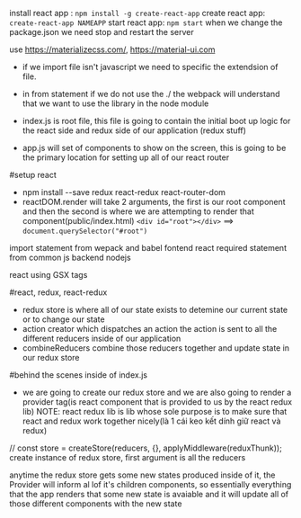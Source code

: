 install react app : `npm install -g create-react-app`
create react app: `create-react-app NAMEAPP`
start react app: `npm start`
when we change the package.json we need stop and restart the server

use https://materializecss.com/, https://material-ui.com
- if we import file isn't javascript we need to specific the extendsion of file.
- in from statement if we do not use  the ./ the webpack will understand that we want to use the library in the node module

- index.js is root file, this  file is going to contain the initial boot up logic for the react side and redux side of our application (redux stuff)
- app.js will set of components to show on the screen, this is going to be the primary location for setting up all of our react router

#setup react
- npm install --save redux react-redux react-router-dom
- reactDOM.render will take 2 arguments, the first is our root component and then the second is where we are attempting to render that component(public/index.html) `<div id="root"></div>` ==> `document.querySelector("#root")`

import statement from wepack and babel fontend react
required statement from common js backend nodejs

react <App /> using GSX tags

#react, redux, react-redux
- redux store is where all of our state exists to detemine our current state or to change our state
- action creator which dispatches an action the action is sent to all the different reducers inside of our application
- combineReducers combine those reducers together and update state in our redux store

#behind the scenes inside of index.js
- we are going to create our redux store and we are also going to render a provider tag(is react component that is provided to us by the react redux lib)
NOTE: react redux lib is lib whose sole purpose is to make sure that react and redux work together nicely(là 1 cái keo kết dính giữ react và redux)

// const store = createStore(reducers, {}, applyMiddleware(reduxThunk));
create instance of redux store, first argument is all the reducers 

anytime the redux store gets some new states produced inside of it, the Provider will inform al lof it's children components, so essentially everything that the app renders that some new state is avaiable and it will update all of those different components with the new state